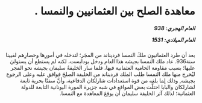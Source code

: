 <h1 dir="rtl">معاهدة الصلح بين العثمانيين والنمسا .</h1>

<h5 dir="rtl">العام الهجري:  938

العام الميلادي: 1531

</h5>

<p dir="rtl">بعد أن طرد العثمانيون ملكَ النمسا فرديناند من المجَر؛ لتدخله في أمورِها وحصارِهم لفيينا سنة936. عاد ملك النمسا بجيشه هذا العام ودخل بودابست، لكنه لم يستطع أن يستوليَ عليها؛ بسبب مقاومة الحامية العثمانية فيها، فلما سار الخليفةُ سليمان بجيشه نحو المجر ليُخرج منها ملك النمسا طلب الملك فرديناند من الخليفة الصلحَ فوافق عليه وعلى الرجوع بجيشه, وذلك لِما بلغه من قوة استعدادات شارلكان الدفاعية، وأنَّ سفنًا بحرية تابعة لشارلكان والبابا احتلَّت بعض المواقع في شبه جزيرة المورة اليونانية التابعة للدولة العثمانية؛ لذلك آثر الخليفة سليمان أن يوقِعَ المعاهدة مع النمسا.</p></br>
